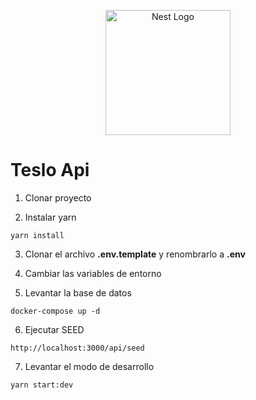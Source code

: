 <p align="center">
  <a href="http://nestjs.com/" target="blank"><img src="https://nestjs.com/img/logo-small.svg" width="200" alt="Nest Logo" /></a>
</p>

# Teslo Api

1. Clonar proyecto 

2. Instalar yarn
```
yarn install
```

3. Clonar el archivo __.env.template__ y renombrarlo a __.env__

4. Cambiar las variables de entorno

5. Levantar la base de datos
```
docker-compose up -d
```
6. Ejecutar SEED
```
http://localhost:3000/api/seed
```

7. Levantar el modo de desarrollo
```
yarn start:dev
```
